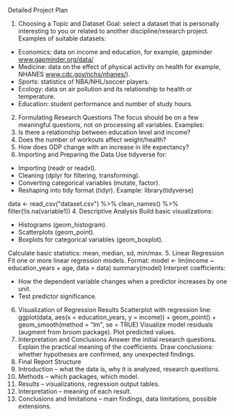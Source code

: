 Detailed Project Plan
1. Choosing a Topic and Dataset
Goal: select a dataset that is personally interesting to you or related to another discipline/research project.
Examples of suitable datasets:
- Economics: data on income and education, for example, gapminder www.gapminder.org/data/
- Medicine: data on the effect of physical activity on health for example, NHANES www.cdc.gov/nchs/nhanes/).
- Sports: statistics of NBA/NHL/soccer players.
- Ecology: data on air pollution and its relationship to health or temperature.
- Education: student performance and number of study hours.
2. Formulating Research Questions
The focus should be on a few meaningful questions, not on processing all variables.
Examples:
1. Is there a relationship between education level and income?
2. Does the number of workouts affect weight/health?
3. How does GDP change with an increase in life expectancy?
3. Importing and Preparing the Data
Use tidyverse for:
- Importing (readr or readxl).
- Cleaning (dplyr for filtering, transforming).
- Converting categorical variables (mutate, factor).
- Reshaping into tidy format (tidyr).
Example:
library(tidyverse)

data <- read_csv("dataset.csv") %>%
  clean_names() %>%
  filter(!is.na(variable1))
4. Descriptive Analysis
Build basic visualizations:
- Histograms (geom_histogram).
- Scatterplots (geom_point).
- Boxplots for categorical variables (geom_boxplot).

Calculate basic statistics: mean, median, sd, min/max.
5. Linear Regression
Fit one or more linear regression models.
Format:
model <- lm(income ~ education_years + age, data = data)
summary(model)
Interpret coefficients:
- How the dependent variable changes when a predictor increases by one unit.
- Test predictor significance.
6. Visualization of Regression Results
Scatterplot with regression line:
ggplot(data, aes(x = education_years, y = income)) +
  geom_point() +
  geom_smooth(method = "lm", se = TRUE)
Visualize model residuals (augment from broom package).
Plot predicted values.
7. Interpretation and Conclusions
Answer the initial research questions.
Explain the practical meaning of the coefficients.
Draw conclusions: whether hypotheses are confirmed, any unexpected findings.
8. Final Report Structure
1. Introduction – what the data is, why it is analyzed, research questions.
2. Methods – which packages, which model.
3. Results – visualizations, regression output tables.
4. Interpretation – meaning of each result.
5. Conclusions and limitations – main findings, data limitations, possible extensions.

